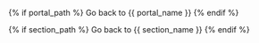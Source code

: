 
  {% if portal_path %}
  Go back to {{ portal_name }}
  {% endif %}

  {% if section_path %}
  Go back to {{ section_name }}
  {% endif %}
